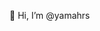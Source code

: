 👋 Hi, I’m @yamahrs

<!---
yamahrs/yamahrs is a ✨ special ✨ repository because its `README.md` (this file) appears on your GitHub profile.
You can click the Preview link to take a look at your changes.
--->
